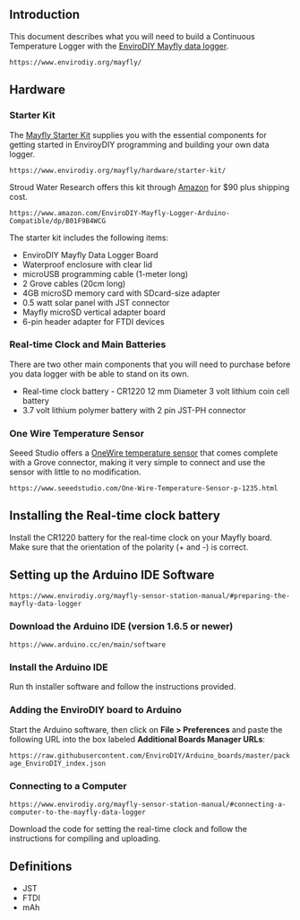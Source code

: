 ## Introduction  

This document describes what you will need to build a Continuous Temperature Logger with the [EnviroDIY Mayfly data logger](https://www.envirodiy.org/mayfly/).  
  
`https://www.envirodiy.org/mayfly/`    
  
## Hardware  
  
### Starter Kit  
The [Mayfly Starter Kit](https://www.envirodiy.org/mayfly/hardware/starter-kit/) supplies you with the essential components for getting started in EnviroyDIY programming and building your own data logger.  

`https://www.envirodiy.org/mayfly/hardware/starter-kit/`  

Stroud Water Research offers this kit through [Amazon](https://www.envirodiy.org/mayfly/hardware/starter-kit/) for $90 plus shipping cost.  

`https://www.amazon.com/EnviroDIY-Mayfly-Logger-Arduino-Compatible/dp/B01F9B4WCG`  

The starter kit includes the following items:  


  * EnviroDIY Mayfly Data Logger Board
  * Waterproof enclosure with clear lid
  * microUSB programming cable (1-meter long)
  * 2 Grove cables (20cm long)
  * 4GB microSD memory card with SDcard-size adapter
  * 0.5 watt solar panel with JST connector
  * Mayfly microSD vertical adapter board
  * 6-pin header adapter for FTDI devices
  
### Real-time Clock and Main Batteries  

There are two other main components that you will need to purchase before you data logger with be able to stand on its own.  

  * Real-time clock battery - CR1220 12 mm Diameter 3 volt lithium coin cell battery  
  * 3.7 volt lithium polymer battery with 2 pin JST-PH connector  

### One Wire Temperature Sensor  
  
Seeed Studio offers a [OneWire temperature sensor](https://www.seeedstudio.com/One-Wire-Temperature-Sensor-p-1235.html) that comes complete with a Grove connector, making it very simple to connect and use the sensor with little to no modification.  

`https://www.seeedstudio.com/One-Wire-Temperature-Sensor-p-1235.html`  

## Installing the Real-time clock battery  
  
Install the CR1220 battery for the real-time clock on your Mayfly board. Make sure that the orientation of the polarity (+ and -) is correct.    

## Setting up the Arduino IDE Software    
  
  `https://www.envirodiy.org/mayfly-sensor-station-manual/#preparing-the-mayfly-data-logger`  

### Download the Arduino IDE (version 1.6.5 or newer) 

`https://www.arduino.cc/en/main/software`  

### Install the Arduino IDE  
  
Run th installer software and follow the instructions provided.  

### Adding the EnviroDIY board to Arduino  

Start the Arduino software, then click on **File > Preferences** and paste the following URL into the box labeled **Additional Boards Manager URLs**:  

`https://raw.githubusercontent.com/EnviroDIY/Arduino_boards/master/package_EnviroDIY_index.json`
  
### Connecting to a Computer  
  
`https://www.envirodiy.org/mayfly-sensor-station-manual/#connecting-a-computer-to-the-mayfly-data-logger`   

Download the code for setting the real-time clock and follow the instructions for compiling and uploading.  

## Definitions  

  * JST  
  * FTDI  
  * mAh  
